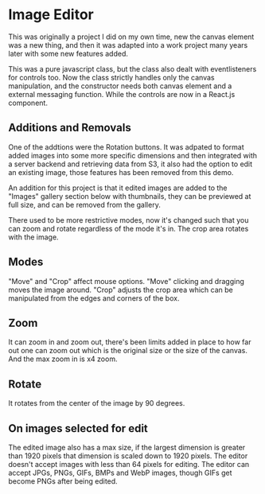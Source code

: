 # Image Editor <br>
This was originally a project I did on my own time, new the canvas element was a new thing, and then it was adapted into a work project many years later with some new features added. <br>

This was a pure javascript class, but the class also dealt with eventlisteners for controls too. Now the class strictly handles only the canvas manipulation, and the constructor needs both canvas element and a external messaging function. While the controls are now in a React.js component. <br>

## Additions and Removals <br>
One of the addtions were the Rotation buttons. It was adpated to format added images into some more specific dimensions and then integrated with a server backend and retrieving data from S3, it also had the option to edit an existing image, those features has been removed from this demo. <br>

An addition for this project is that it edited images are added to the "Images" gallery section below with thumbnails, they can be previewed at full size, and can be removed from the gallery. <br>

There used to be more restrictive modes, now it's changed such that you can zoom and rotate regardless of the mode it's in. The crop area rotates with the image. <br>

## Modes <br>
"Move" and "Crop" affect mouse options. "Move" clicking and dragging moves the image around. "Crop" adjusts the crop area which can be manipulated from the edges and corners of the box. <br>

## Zoom <br>
It can zoom in and zoom out, there's been limits added in place to how far out one can zoom out which is the original size or the size of the canvas. And the max zoom in is x4 zoom. <br>

## Rotate <br>
It rotates from the center of the image by 90 degrees. <br>

## On images selected for edit <br>
The edited image also has a max size, if the largest dimension is greater than 1920 pixels that dimension is scaled down to 1920 pixels. The editor doesn't accept images with less than 64 pixels for editing. The editor can accept JPGs, PNGs, GIFs, BMPs and WebP images, though GIFs get become PNGs after being edited. <br>